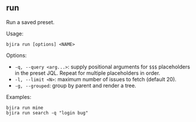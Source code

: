 ## run

Run a saved preset.

Usage:

```
bjira run [options] <NAME>
```

Options:
- `-q, --query <arg...>`: supply positional arguments for `$$$` placeholders in the preset JQL. Repeat for multiple placeholders in order.
- `-l, --limit <N>`: maximum number of issues to fetch (default 20).
- `-g, --grouped`: group by parent and render a tree.

Examples:

```
bjira run mine
bjira run search -q "login bug"
```

